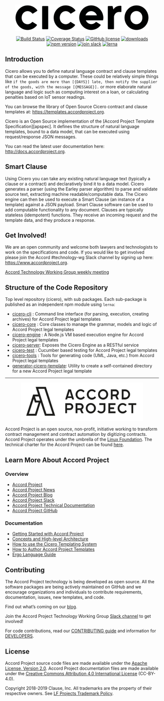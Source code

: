 <p align="center">
  <a href="./cicero.png">
    <img src="./cicero.png" alt="Cicero logo">
  </a>
</p>


<p align="center">
  <a href="https://travis-ci.org/accordproject/cicero"><img src="https://travis-ci.org/accordproject/cicero.svg?branch=master" alt="Build Status"></a>
  <a href="https://coveralls.io/github/accordproject/cicero?branch=master"><img src="https://coveralls.io/repos/github/accordproject/cicero/badge.svg?branch=master" alt="Coverage Status"></a>
  <a href="./LICENSE"><img src="https://img.shields.io/github/license/accordproject/cicero?color=bright-green" alt="GitHub license"></a>
  <a href="https://www.npmjs.com/package/@accordproject/cicero-cli"><img src="https://img.shields.io/npm/dm/@accordproject/cicero-cli" alt="downloads"></a>
  <a href="https://badge.fury.io/js/%40accordproject%2Fcicero-cli"><img src="https://badge.fury.io/js/%40accordproject%2Fcicero-cli.svg" alt="npm version"></a>
  <a href="https://accord-project-slack-signup.herokuapp.com/"><img src="https://img.shields.io/badge/Slack-Join%20Slack-blue" alt="join slack"></a>
  <a href="https://lernajs.io/"><img src="https://img.shields.io/badge/maintained%20with-lerna-cc00ff.svg" alt="lerna"></a>
</p>

## Introduction

Cicero allows you to define natural language contract and clause templates that can be executed by a computer. These could be relatively simple things like `if the goods are more than [{DAYS}] late, then notify the supplier of the goods, with the message [{MESSAGE}].` or more elaborate natural language and logic such as computing interest on a loan, or calculating penalties based on IoT sensor readings.

You can browse the library of Open Source Cicero contract and clause templates at: https://templates.accordproject.org.

Cicero is an Open Source implementation of the [Accord Project Template Specification][apspec]. It defines the structure of natural language templates, bound to a data model, that can be executed using request/response JSON messages.

You can read the latest user documentation here: http://docs.accordproject.org.

## Smart Clause

Using Cicero you can take any existing natural language text (typically a clause or a contract) and declaratively bind it to a data model. Cicero generates a parser (using the Earley parser algorithm) to parse and validate source text, extracting machine readable/computable data. The Cicero engine can then be used to execute a Smart Clause (an instance of a template) against a JSON payload. Smart Clause software can be used to add computable functionality to any document. Clauses are typically stateless (idempotent) functions. They receive an incoming request and the template data, and they produce a response.

## Get Involved!

We are an open community and welcome both lawyers and technologists to work on the specifications and code. If you would like to get involved please join the Accord #technology-wg Slack channel by signing up here: https://www.accordproject.org.

[Accord Technology Working Group weekly meeting][apworkgroup]

## Structure of the Code Repository

Top level repository (cicero), with sub packages. Each sub-package is published as an independent npm module using `lerna`:
* [cicero-cli](https://github.com/accordproject/cicero/tree/master/packages/cicero-cli) : Command line interface (for parsing, execution, creating archives) for Accord Project legal templates
* [cicero-core](https://github.com/accordproject/cicero/tree/master/packages/cicero-core) : Core classes to manage the grammar, models and logic of Accord Project legal templates
* [cicero-engine](https://github.com/accordproject/cicero/tree/master/packages/cicero-engine) : A Node.js VM based execution engine for Accord Project legal templates
* [cicero-server](https://github.com/accordproject/cicero/tree/master/packages/cicero-server): Exposes the Cicero Engine as a RESTful service
* [cicero-test](https://github.com/accordproject/cicero/tree/master/packages/cicero-test) : Cucumber based testing for Accord Project legal templates
* [cicero-tools](https://github.com/accordproject/cicero/tree/master/packages/cicero-tools) : Tools for generating code (UML, Java, etc.) from Accord Project legal templates
* [generator-cicero-template](https://github.com/accordproject/cicero/tree/master/packages/generator-cicero-template): Utility to create a self-contained directory for a new Accord Project legal template

---

<p align="center">
  <a href="https://www.accordproject.org/">
    <img src="assets/APLogo.png" alt="Accord Project Logo" width="400" />
  </a>
</p>

Accord Project is an open source, non-profit, initiative working to transform contract management and contract automation by digitizing contracts. Accord Project operates under the umbrella of the [Linux Foundation][linuxfound]. The technical charter for the Accord Project can be found [here][charter].

## Learn More About Accord Project

### Overview
* [Accord Project][apmain]
* [Accord Project News][apnews]
* [Accord Project Blog][apblog]
* [Accord Project Slack][apslack]
* [Accord Project Technical Documentation][apdoc]
* [Accord Project GitHub][apgit]


### Documentation
* [Getting Started with Accord Project][docwelcome]
* [Concepts and High-level Architecture][dochighlevel]
* [How to use the Cicero Templating System][doccicero]
* [How to Author Accord Project Templates][docstudio]
* [Ergo Language Guide][docergo]

## Contributing

The Accord Project technology is being developed as open source. All the software packages are being actively maintained on GitHub and we encourage organizations and individuals to contribute requirements, documentation, issues, new templates, and code.

Find out what’s coming on our [blog][apblog].

Join the Accord Project Technology Working Group [Slack channel][apslack] to get involved!

For code contributions, read our [CONTRIBUTING guide][contributing] and information for [DEVELOPERS][developers].

## License <a name="license"></a>

Accord Project source code files are made available under the [Apache License, Version 2.0][apache].
Accord Project documentation files are made available under the [Creative Commons Attribution 4.0 International License][creativecommons] (CC-BY-4.0).

Copyright 2018-2019 Clause, Inc. All trademarks are the property of their respective owners. See [LF Projects Trademark Policy](https://lfprojects.org/policies/trademark-policy/).

[linuxfound]: https://www.linuxfoundation.org
[charter]: https://github.com/accordproject/cicero/blob/master/CHARTER.md
[apmain]: https://accordproject.org/ 
[apworkgroup]: https://calendar.google.com/calendar/event?action=TEMPLATE&tmeid=MjZvYzIzZHVrYnI1aDVzbjZnMHJqYmtwaGlfMjAxNzExMTVUMjEwMDAwWiBkYW5AY2xhdXNlLmlv&tmsrc=dan%40clause.io
[apblog]: https://medium.com/@accordhq
[apnews]: https://www.accordproject.org/news/
[apgit]:  https://github.com/accordproject/
[apdoc]: https://docs.accordproject.org/
[apslack]: https://accord-project-slack-signup.herokuapp.com

[docspec]: https://docs.accordproject.org/docs/spec-overview.html
[docwelcome]: https://docs.accordproject.org/docs/accordproject.html
[dochighlevel]: https://docs.accordproject.org/docs/spec-concepts.html
[docergo]: https://docs.accordproject.org/docs/logic-ergo.html
[docstart]: https://docs.accordproject.org/docs/accordproject.html
[doccicero]: https://docs.accordproject.org/docs/basic-use.html
[docstudio]: https://docs.accordproject.org/docs/advanced-latedelivery.html

[contributing]: https://github.com/accordproject/cicero/blob/master/CONTRIBUTING.md
[developers]: https://github.com/accordproject/cicero/blob/master/DEVELOPERS.md

[apache]: https://github.com/accordproject/template-studio-v2/blob/master/LICENSE
[creativecommons]: http://creativecommons.org/licenses/by/4.0/
